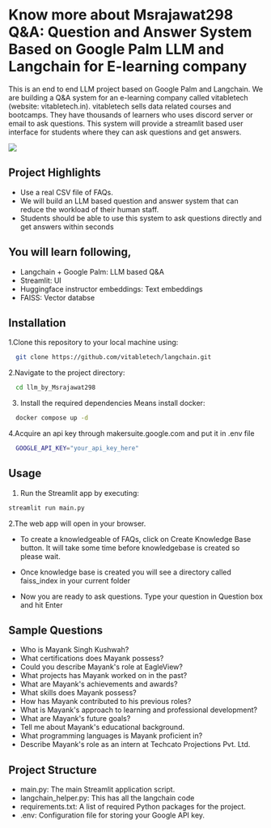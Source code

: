 
# Know more about Msrajawat298 Q&A: Question and Answer System Based on Google Palm LLM and Langchain for E-learning company

This is an end to end LLM project based on Google Palm and Langchain. We are building a Q&A system for an e-learning company called vitabletech (website: vitabletech.in). vitabletech sells data related courses and bootcamps. They have thousands of learners who uses discord server or email to ask questions. This system will provide a streamlit based user interface for students where they can ask questions and get answers. 

![](about-me-demo.gif)

## Project Highlights

- Use a real CSV file of FAQs.
- We will build an LLM based question and answer system that can reduce the workload of their human staff.
- Students should be able to use this system to ask questions directly and get answers within seconds

## You will learn following,
  - Langchain + Google Palm: LLM based Q&A
  - Streamlit: UI
  - Huggingface instructor embeddings: Text embeddings
  - FAISS: Vector databse

## Installation

1.Clone this repository to your local machine using:

```bash
  git clone https://github.com/vitabletech/langchain.git
```
2.Navigate to the project directory:

```bash
  cd llm_by_Msrajawat298
```
3. Install the required dependencies Means install docker:

```bash
  docker compose up -d
```
4.Acquire an api key through makersuite.google.com and put it in .env file

```bash
  GOOGLE_API_KEY="your_api_key_here"
```
## Usage

1. Run the Streamlit app by executing:
```bash
streamlit run main.py

```

2.The web app will open in your browser.

- To create a knowledgeable of FAQs, click on Create Knowledge Base button. It will take some time before knowledgebase is created so please wait.

- Once knowledge base is created you will see a directory called faiss_index in your current folder

- Now you are ready to ask questions. Type your question in Question box and hit Enter

## Sample Questions
  - Who is Mayank Singh Kushwah?
  - What certifications does Mayank possess?
  - Could you describe Mayank's role at EagleView?
  - What projects has Mayank worked on in the past?
  - What are Mayank's achievements and awards?
  - What skills does Mayank possess?
  - How has Mayank contributed to his previous roles?
  - What is Mayank's approach to learning and professional development?
  - What are Mayank's future goals?
  - Tell me about Mayank's educational background.
  - What programming languages is Mayank proficient in?
  - Describe Mayank's role as an intern at Techcato Projections Pvt. Ltd.

## Project Structure

- main.py: The main Streamlit application script.
- langchain_helper.py: This has all the langchain code
- requirements.txt: A list of required Python packages for the project.
- .env: Configuration file for storing your Google API key.